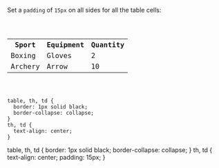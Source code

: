 Set a `padding` of `15px` on
all sides for all the table cells:

<codeblock language="css" type="exercise" testMode="fixedInput">
<code>
<panel language="html">
<table>
  <tr>
    <th>Sport</th>
    <th>Equipment</th>
    <th>Quantity</th>
  </tr>
  <tr>
    <td>Boxing</td>
    <td>Gloves</td>
    <td>2</td>
  </tr>
  <tr>
    <td>Archery</td>
    <td>Arrow</td>
    <td>10</td>
  </tr>
</table>
</panel>
<panel language="css">
table, th, td {
  border: 1px solid black;
  border-collapse: collapse;
}
th, td {
  text-align: center;
}
</panel>
</code>

<solution>
table, th, td {
  border: 1px solid black;
  border-collapse: collapse;
}
th, td {
  text-align: center;
  padding: 15px;
}
</solution>
</codeblock>